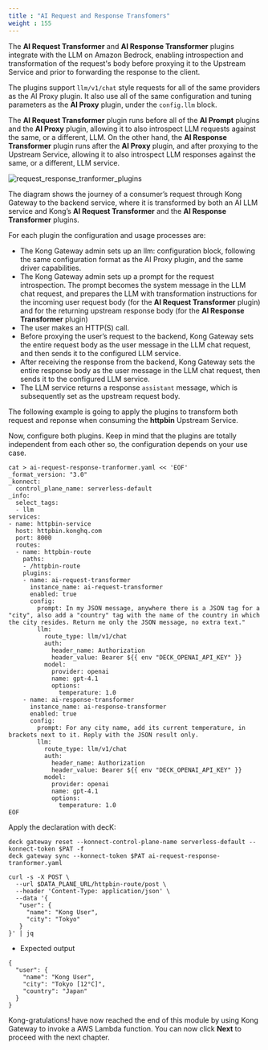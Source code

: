 ```yaml
---
title : "AI Request and Response Transfomers"
weight : 155
---
```


The **AI Request Transformer** and **AI Response Transformer** plugins integrate with the LLM on Amazon Bedrock, enabling introspection and transformation of the request's body before proxying it to the Upstream Service and prior to forwarding the response to the client.

The plugins support ``llm/v1/chat`` style requests for all of the same providers as the AI Proxy plugin. It also use all of the same configuration and tuning parameters as the **AI Proxy** plugin, under the ``config.llm`` block.

The **AI Request Transformer** plugin runs before all of the **AI Prompt** plugins and the **AI Proxy** plugin, allowing it to also introspect LLM requests against the same, or a different, LLM. On the other hand, the **AI Response Transformer** plugin runs after the **AI Proxy** plugin, and after proxying to the Upstream Service, allowing it to also introspect LLM responses against the same, or a different, LLM service.

![request_response_tranformer_plugins](/static/images/request_response_tranformer_plugins.png)

The diagram shows the journey of a consumer’s request through Kong Gateway to the backend service, where it is transformed by both an AI LLM service and Kong’s **AI Request Transformer** and the **AI Response Transformer** plugins.

For each plugin the configuration and usage processes are:
* The Kong Gateway admin sets up an llm: configuration block, following the same configuration format as the AI Proxy plugin, and the same driver capabilities.
* The Kong Gateway admin sets up a prompt for the request introspection. The prompt becomes the system message in the LLM chat request, and prepares the LLM with transformation instructions for the incoming user request body (for the **AI Request Transformer** plugin) and for the returning upstream response body (for the **AI Response Transformer** plugin)
* The user makes an HTTP(S) call.
* Before proxying the user’s request to the backend, Kong Gateway sets the entire request body as the user message in the LLM chat request, and then sends it to the configured LLM service.
* After receiving the response from the backend, Kong Gateway sets the entire response body as the user message in the LLM chat request, then sends it to the configured LLM service.
* The LLM service returns a response ``assistant`` message, which is subsequently set as the upstream request body.

The following example is going to apply the plugins to transform both request and reponse when consuming the **httpbin** Upstream Service.


Now, configure both plugins. Keep in mind that the plugins are totally independent from each other so, the configuration depends on your use case.

```
cat > ai-request-response-tranformer.yaml << 'EOF'
_format_version: "3.0"
_konnect:
  control_plane_name: serverless-default
_info:
  select_tags:
  - llm
services:
- name: httpbin-service
  host: httpbin.konghq.com
  port: 8000
  routes:
  - name: httpbin-route
    paths:
    - /httpbin-route
    plugins:
    - name: ai-request-transformer
      instance_name: ai-request-transformer
      enabled: true
      config:
        prompt: In my JSON message, anywhere there is a JSON tag for a "city", also add a "country" tag with the name of the country in which the city resides. Return me only the JSON message, no extra text."
        llm:
          route_type: llm/v1/chat
          auth:
            header_name: Authorization
            header_value: Bearer ${{ env "DECK_OPENAI_API_KEY" }}
          model:
            provider: openai
            name: gpt-4.1
            options:
              temperature: 1.0
    - name: ai-response-transformer
      instance_name: ai-response-transformer
      enabled: true
      config:
        prompt: For any city name, add its current temperature, in brackets next to it. Reply with the JSON result only.
        llm:
          route_type: llm/v1/chat
          auth:
            header_name: Authorization
            header_value: Bearer ${{ env "DECK_OPENAI_API_KEY" }}
          model:
            provider: openai
            name: gpt-4.1
            options:
              temperature: 1.0
EOF
```

Apply the declaration with decK:
```
deck gateway reset --konnect-control-plane-name serverless-default --konnect-token $PAT -f
deck gateway sync --konnect-token $PAT ai-request-response-tranformer.yaml
```


```
curl -s -X POST \
  --url $DATA_PLANE_URL/httpbin-route/post \
  --header 'Content-Type: application/json' \
  --data '{
   "user": {
     "name": "Kong User",
     "city": "Tokyo"
   }
}' | jq
```

* Expected output

```
{
  "user": {
    "name": "Kong User",
    "city": "Tokyo [12°C]",
    "country": "Japan"
  }
}
```

Kong-gratulations! have now reached the end of this module by using Kong Gateway to invoke a AWS Lambda function. You can now click **Next** to proceed with the next chapter.